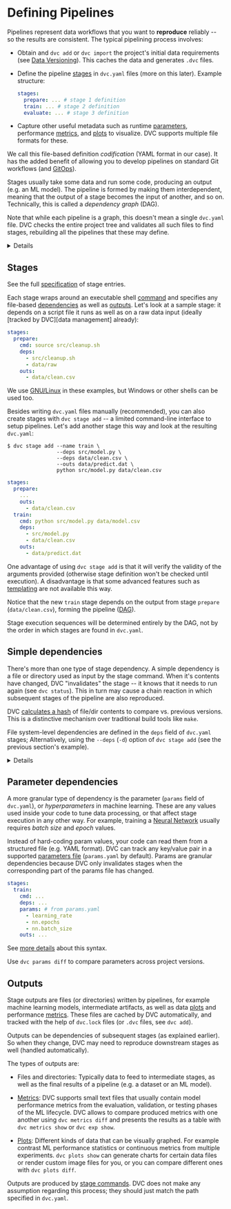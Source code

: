 # Defining Pipelines

Pipelines represent data workflows that you want to **reproduce** reliably -- so
the results are consistent. The typical pipelining process involves:

- Obtain and `dvc add` or `dvc import` the project's initial data requirements
  (see [Data Versioning]). This <abbr>caches</abbr> the data and generates
  `.dvc` files.

- Define the pipeline [stages](#stages) in `dvc.yaml` files (more on this
  later). Example structure:

  ```yaml
  stages:
    prepare: ... # stage 1 definition
    train: ... # stage 2 definition
    evaluate: ... # stage 3 definition
  ```

- Capture other useful metadata such as runtime
  [parameters](#parameter-dependencies), performance [metrics], and [plots] to
  visualize. DVC supports multiple file formats for these.

<admon type="info">

We call this file-based definition _codification_ (YAML format in our case). It
has the added benefit of allowing you to develop pipelines on standard Git
workflows (and [GitOps]).

[gitops]: /doc/use-cases/versioning-data-and-model-files

</admon>

Stages usually take some data and run some code, producing an output (e.g. an ML
model). The pipeline is formed by making them interdependent, meaning that the
output of a stage becomes the input of another, and so on. Technically, this is
called a _dependency graph_ (DAG).

Note that while each pipeline is a graph, this doesn't mean a single `dvc.yaml`
file. DVC checks the entire <abbr>project</abbr> tree and validates all such
files to find stages, rebuilding all the pipelines that these may define.

[data versioning]: /doc/start/data-management/data-versioning
[metrics]: /doc/command-reference/metrics
[plots]: /doc/user-guide/experiment-management/visualizing-plots

<details>

## Directed Acyclic Graph (DAG)

DVC represents a pipeline internally as a _graph_ where the nodes are stages and
the edges are _directed_ dependencies (e.g. A before B). And in order for DVC to
run a pipeline, its topology should be _acyclic_ -- because executing cycles
(e.g. A -> B -> C -> A ...) would continue indefinitely. [More about DAGs].

Use `dvc dag` to visualize (or export) them.

[more about dags]: https://en.wikipedia.org/wiki/Directed_acyclic_graph

</details>

## Stages

<admon type="tip">

See the full [specification] of stage entries.

[specification]: /doc/user-guide/project-structure/dvcyaml-files#stage-entries

</admon>

Each stage wraps around an executable shell [command] and specifies any
file-based [dependencies](#simple-dependencies) as well as [outputs](#outputs).
Let's look at a sample stage: it depends on a script file it runs as well as on
a raw data input (ideally [tracked by DVC][data management] already):

```yaml
stages:
  prepare:
    cmd: source src/cleanup.sh
    deps:
      - src/cleanup.sh
      - data/raw
    outs:
      - data/clean.csv
```

<admon type="info">

We use [GNU/Linux](https://www.gnu.org/software/software.html) in these
examples, but Windows or other shells can be used too.

</admon>

Besides writing `dvc.yaml` files manually (recommended), you can also create
stages with `dvc stage add` -- a limited command-line interface to setup
pipelines. Let's add another stage this way and look at the resulting
`dvc.yaml`:

```dvc
$ dvc stage add --name train \
                --deps src/model.py \
                --deps data/clean.csv \
                --outs data/predict.dat \
                python src/model.py data/clean.csv
```

```yaml
stages:
  prepare:
    ...
    outs:
      - data/clean.csv
  train:
    cmd: python src/model.py data/model.csv
    deps:
      - src/model.py
      - data/clean.csv
    outs:
      - data/predict.dat
```

<admon type="tip">

One advantage of using `dvc stage add` is that it will verify the validity of
the arguments provided (otherwise stage definition won't be checked until
execution). A disadvantage is that some advanced features such as [templating]
are not available this way.

[command]: /doc/user-guide/project-structure/dvcyaml-files#stage-commands
[templating]: /doc/user-guide/project-structure/pipelines-files#templating

</admon>

Notice that the new `train` stage depends on the output from stage `prepare`
(`data/clean.csv`), forming the pipeline ([DAG](#directed-acyclic-graph-dag)).

<admon type="info">

Stage execution sequences will be determined entirely by the DAG, not by the
order in which stages are found in `dvc.yaml`.

</admon>

## Simple dependencies

There's more than one type of stage dependency. A simple dependency is a file or
directory used as input by the stage command. When it's contents have changed,
DVC "invalidates" the stage -- it knows that it needs to run again (see
`dvc status`). This in turn may cause a chain reaction in which subsequent
stages of the <abbr>pipeline</abbr> are also reproduced.

<admon type="info">

DVC [calculates a hash] of file/dir contents to compare vs. previous versions.
This is a distinctive mechanism over traditional build tools like `make`.

[calculates a hash]:
  /doc/user-guide/project-structure/internal-files#structure-of-the-cache-directory

</admon>

File system-level dependencies are defined in the `deps` field of `dvc.yaml`
stages; Alternatively, using the `--deps` (`-d`) option of `dvc stage add` (see
the previous section's example).

<details>

### External dependencies: click to learn more.

A less common kind of dependency is a _URL dependency_. Instead of files in a
local disk, you can `dvc import` data from another <abbr>DVC project</abbr> (for
example hosted on GitHub). External dependencies establish relationships between
different projects or systems (see `dvc import-url`).
[Get all the details](/doc/user-guide/data-management/importing-external-data).

<admon type="info">

DVC will use special methods to check whether the contents of an URL have
changed for the purpose of stage invalidation.

</admon>

</details>

## Parameter dependencies

A more granular type of dependency is the parameter (`params` field of
`dvc.yaml`), or _hyperparameters_ in machine learning. These are any values used
inside your code to tune data processing, or that affect stage execution in any
other way. For example, training a [Neural Network] usually requires _batch
size_ and _epoch_ values.

Instead of hard-coding param values, your code can read them from a structured
file (e.g. YAML format). DVC can track any key/value pair in a supported
[parameters file] (`params.yaml` by default). Params are granular dependencies
because DVC only invalidates stages when the corresponding part of the params
file has changed.

```yaml
stages:
  train:
    cmd: ...
    deps: ...
    params: # from params.yaml
      - learning_rate
      - nn.epochs
      - nn.batch_size
    outs: ...
```

<admon type="info">

See [more details] about this syntax.

</admon>

Use `dvc params diff` to compare parameters across project versions.

[parameters file]:
  /doc/user-guide/project-structure/dvcyaml-files#parameters-files
[neural network]:
  https://machinelearningmastery.com/difference-between-a-batch-and-an-epoch/
[more details]: /doc/user-guide/project-structure/dvcyaml-files#parameters

## Outputs

Stage outputs are files (or directories) written by <abbr>pipelines</abbr>, for
example machine learning models, intermediate artifacts, as well as data [plots]
and performance [metrics]. These files are <abbr>cached</abbr> by DVC
automatically, and tracked with the help of `dvc.lock` files (or `.dvc` files,
see `dvc add`).

Outputs can be dependencies of subsequent stages (as explained earlier). So when
they change, DVC may need to reproduce downstream stages as well (handled
automatically).

The types of outputs are:

- Files and directories: Typically data to feed to intermediate stages, as well
  as the final results of a pipeline (e.g. a dataset or an ML model).

- [Metrics]: DVC supports small text files that usually contain model
  performance metrics from the evaluation, validation, or testing phases of the
  ML lifecycle. DVC allows to compare produced metrics with one another using
  `dvc metrics diff` and presents the results as a table with `dvc metrics show`
  or `dvc exp show`.

- [Plots]: Different kinds of data that can be visually graphed. For example
  contrast ML performance statistics or continuous metrics from multiple
  experiments. `dvc plots show` can generate charts for certain data files or
  render custom image files for you, or you can compare different ones with
  `dvc plots diff`.

<admon type="info">

Outputs are produced by [stage commands][command]. DVC does not make any
assumption regarding this process; they should just match the path specified in
`dvc.yaml`.

</admon>
